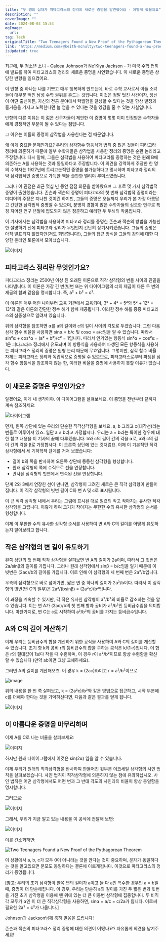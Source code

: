 ```yaml
---
title: "두 명의 십대가 피타고라스의 정리의 새로운 증명을 발견했어요 - 어떻게 했을까요"
description: ""
coverImage: ""
date: 2024-08-03 15:53
ogImage:
  url:
tag: Tech
originalTitle: "Two Teenagers Found a New Proof of the Pythagorean Theorem  Heres How"
link: "https://medium.com/@keith-mcnulty/two-teenagers-found-a-new-proof-of-the-pythagorean-theorem-heres-how-4bc038a09f12"
isUpdated: true
---
```


최근에, 두 청소년 소녀 - Calcea Johnson과 Ne'Kiya Jackson - 가 미국 수학 협회에 발표를 하여 피타고라스의 정리의 새로운 증명을 시연했습니다. 이 새로운 증명은 상당한 반향을 일으켰어요.

이 반향 중 하나는 나를 기쁘고 매우 행복하게 만드는데, 바로 수학 교사로서 이들 소녀들이 대부분 백인 남성 수학 권위를 흔드는 것입니다. 이것은 정말 멋진 사건이자, 당신이 어떤 출신이든, 자신의 전공 분야에서 탁월함을 달성할 수 있다는 것을 항상 열정과 즐거움을 가지고 노력한다면 늘 얻을 수 있다는 것을 영감을 줄 수 있는 사실입니다.

반향의 다른 이유는 이 젊은 선구자들이 제안한 이 증명이 몇몇 이미 인정받은 수학자들에게 경쟁적인 부분이 될 수 있다는 점입니다.

그 이유는 이들의 증명이 삼각법을 사용한다는 점 때문입니다.

<!-- seedividend - 사각형 -->

<ins class="adsbygoogle"
     style="display:block"
     data-ad-client="ca-pub-4877378276818686"
     data-ad-slot="1898504329"
     data-ad-format="auto"
     data-full-width-responsive="true"></ins>

<script>
     (adsbygoogle = window.adsbygoogle || []).push({});
</script>

왜 이게 중요한 문제인가요? 우리의 삼각함수 항등식과 법칙 중 많은 것들이 피타고라 정리에 의존하기 때문에 일부 수학자들은 삼각법을 사용한 정리의 증명은 순환 논리라고 주장합니다. 다시 말해, 그들은 삼각법을 사용하여 피타고라를 증명하는 것은 원래 B에 의존하는 A를 사용하는 것과 동일하다고 주장합니다. 이 의견을 강력하게 주장한 한 명의 수학자는 1927년에 트리고논적인 증명을 불가능하다고 명시하며 피타고라 정리의 약 삼각법적인 증명으로 가득한 책을 출판한 엘리야 루미스였습니다.

그러나 이 관점은 최근 몇십 년 동안 점점 의문을 받아왔으며 그 후로 몇 가지 삼각법적 증명이 출현했습니다. 존슨과 잭슨의 증명이 피타고라의 첫 번째 삼각법적 증명이라는 미디어의 주장은 지나친 것이긴 하지만, 그들의 증명은 오늘까지 우리가 본 가장 아름답고 간단한 삼각법적 증명일 수 있으며, 분명히 경험이 많은 수학자들의 심오한 연구로 특징 지어진 연구 년월에 압도되지 않은 청춘하고 예리한 두 두뇌의 작품입니다.

이 기사에서는 삼각법을 사용하여 피타고라 정리를 증명한 존슨과 잭슨의 방법을 가능한 한 설명하기 전에 피타고라 정리가 무엇인지 간단히 상기시키겠습니다. 그들의 증명은 아직 발표되지 않았지만(저도 희망합니다!), 그들의 접근 방식을 그들의 강의에 대한 다양한 온라인 토론에서 모아냈습니다.

![이미지](/assets/img/TwoTeenagersFoundaNewProofofthePythagoreanTheoremHeresHow_0.png)

<!-- seedividend - 사각형 -->

<ins class="adsbygoogle"
     style="display:block"
     data-ad-client="ca-pub-4877378276818686"
     data-ad-slot="1898504329"
     data-ad-format="auto"
     data-full-width-responsive="true"></ins>

<script>
     (adsbygoogle = window.adsbygoogle || []).push({});
</script>

## 피타고라스 정리란 무엇인가요?

피타고라스 정리는 2500년 이상 된 오래된 이론으로 직각 삼각형의 변들 사이의 관골을 나타냅니다. 이 이론은 가장 긴 변(빗변 또는 위 다이어그램의 c)의 제곱이 다른 두 변의 제곱의 합과 같음을 명시합니다. 즉, a² + b² = c².

이 이론은 매우 어린 나이부터 교육 기관에서 교육되며, 3² + 4² = 5²와 5² + 12² = 13²와 같은 이론의 간단한 정수 해가 함께 제공됩니다. 이러한 정수 해를 종종 피타고라스의 삼중성으로 알려져 있습니다.

위의 삼각형을 참조하면 ⍺를 a의 길이와 c의 길이 사이의 각도로 두겠습니다. 그런 다음 삼각 함수 비율을 사용하면 sin⍺ = b/c 및 cos⍺ = a/c임을 알 수 있습니다. 따라서 sin²⍺ + cos²⍺ = (a² + b²)/c² = 1입니다. 따라서 인기있는 항등식 sin²⍺ + cos²⍺ = 1은 피타고라스 정리에서 유도되며 이 항등식을 사용하여 파생된 모든 항등식을 사용하는 피타고라스 정리의 증명은 원형 논리 때문에 무효입니다. 그렇지만, 삼각 함수 비율 자체는 피타고라스 정리와 독립적으로 증명될 수 있으므로, 피타고라스로부터 파생된 삼각 함수 항등식을 참조하지 않는 한, 이러한 비율을 증명에 사용하지 못할 이유가 없습니다.

<!-- seedividend - 사각형 -->

<ins class="adsbygoogle"
     style="display:block"
     data-ad-client="ca-pub-4877378276818686"
     data-ad-slot="1898504329"
     data-ad-format="auto"
     data-full-width-responsive="true"></ins>

<script>
     (adsbygoogle = window.adsbygoogle || []).push({});
</script>

## 이 새로운 증명은 무엇인가요?

알겠어요, 이게 내 생각이야. 이 다이어그램을 살펴보세요. 이 증명을 전반부터 끝까지 계속 참조하세요:

![다이어그램](/assets/img/TwoTeenagersFoundaNewProofofthePythagoreanTheoremHeresHow_1.png)

먼저, 왼쪽 상단에 있는 우리의 단순한 직각삼각형을 보세요. a, b 그리고 c(대각선)라는 변들로 이루어져 있죠. 일단 a ≠ b라고 가정합시다. 우리는 a = b라는 특이한 경우에 대한 참고 내용을 이 기사의 끝에 다루겠습니다. b와 c의 길이 간의 각을 ⍺로, a와 c의 길이 간의 각을 β로 가정합시다. 이 오른쪽 상단에 있는 것처럼요. 이제 이 기본적인 직각삼각형에서 세 기하학적 단계를 거쳐 보겠습니다:

<!-- seedividend - 사각형 -->

<ins class="adsbygoogle"
     style="display:block"
     data-ad-client="ca-pub-4877378276818686"
     data-ad-slot="1898504329"
     data-ad-format="auto"
     data-full-width-responsive="true"></ins>

<script>
     (adsbygoogle = window.adsbygoogle || []).push({});
</script>

- 길이 b의 쪽을 반사하여 오른쪽 상단에 동등한 삼각형을 형성합니다.
- 원래 삼각형의 쪽에 수직으로 선을 연장합니다.
- 반사된 삼각형의 빗변에서 연속된 선을 연장합니다.

단계 2와 3에서 연장한 선이 만나면, 삼각형이 그려진 새로운 큰 직각 삼각형이 만들어집니다. 이 직각 삼각형의 빗변 길이 C와 변 A 및 c로 표시됩니다.

이 큰 직각 삼각형 내에서 우리는 그림에 표시된 대로 일련의 작고 작아지는 유사한 직각 삼각형을 그립니다. 이렇게 하여 크기가 작아지는 무한한 수의 유사한 삼각형의 순서를 형성합니다.

이제 이 무한한 수의 유사한 삼각형 순서를 사용하여 변 A와 C의 길이를 어떻게 유도하는지 알아보려고 합니다.

<!-- seedividend - 사각형 -->

<ins class="adsbygoogle"
     style="display:block"
     data-ad-client="ca-pub-4877378276818686"
     data-ad-slot="1898504329"
     data-ad-format="auto"
     data-full-width-responsive="true"></ins>

<script>
     (adsbygoogle = window.adsbygoogle || []).push({});
</script>

## 작은 삼각형의 변 길이 유도하기

왼쪽 상단의 첫 번째 직각 삼각형을 살펴보면 변 A의 길이가 2a이며, 따라서 그 빗변은 2a/sinβ의 길이를 가집니다. 그러나 원래 삼각형에서 sinβ = b/c임을 알기 때문에 이 빗변은 (2ac)/b의 길이를 가집니다. 이로 인해 이 삼각형의 세 번째 변은 2a²/b입니다.

우측의 삼각형으로 바로 넘어가면, 짧은 변 중 하나의 길이가 2a²/b이다. 따라서 이 삼각형의 빗변(변 C의 일부)은 2a²/(bsinβ) = (2a²c)/b²입니다.

이 과정을 계속할 수 있지만, 각 작은 유사한 삼각형이 a²/b²의 비율로 감소하는 것을 알 수 있습니다. 이는 변 A가 (2ac)/b의 첫 번째 항과 공비가 a²/b²인 등비급수임을 의미합니다. 마찬가지로, 변 C는 c로 시작하여 a²/b²의 공비를 가지는 등비급수입니다.

<!-- seedividend - 사각형 -->

<ins class="adsbygoogle"
     style="display:block"
     data-ad-client="ca-pub-4877378276818686"
     data-ad-slot="1898504329"
     data-ad-format="auto"
     data-full-width-responsive="true"></ins>

<script>
     (adsbygoogle = window.adsbygoogle || []).push({});
</script>

## A와 C의 길이 계산하기

이제 우리는 등비급수의 합을 계산하기 위한 공식을 사용하여 A와 C의 길이를 계산할 수 있습니다. 초기 항 k와 공비 r의 등비급수의 합을 구하는 공식은 k/(1-r)입니다. 이 합은 r의 절대값이 1보다 작을 때 수렴하며, 이 경우 r이 a²/b²이므로 항상 수렴함을 확신할 수 있습니다 (만약 ab이면 그냥 교체하세요).

그러면 A의 길이를 계산해보죠. 이 경우 k = (2ac)/b이고 r = a²/b²이므로

![image](/assets/img/TwoTeenagersFoundaNewProofofthePythagoreanTheoremHeresHow_2.png)

<!-- seedividend - 사각형 -->

<ins class="adsbygoogle"
     style="display:block"
     data-ad-client="ca-pub-4877378276818686"
     data-ad-slot="1898504329"
     data-ad-format="auto"
     data-full-width-responsive="true"></ins>

<script>
     (adsbygoogle = window.adsbygoogle || []).push({});
</script>

위의 내용을 한 번 쭉 살펴보고, k = (2a²c)/b²와 같은 방법으로 접근하고, 시작 부분에 c를 더해야 한다는 것을 기억하신다면, 다음과 같은 결과를 얻게 됩니다.

![이미지](/assets/img/TwoTeenagersFoundaNewProofofthePythagoreanTheoremHeresHow_3.png)

## 이 아름다운 증명을 마무리하며

이제 A를 C로 나눈 비율을 살펴보세요:

<!-- seedividend - 사각형 -->

<ins class="adsbygoogle"
     style="display:block"
     data-ad-client="ca-pub-4877378276818686"
     data-ad-slot="1898504329"
     data-ad-format="auto"
     data-full-width-responsive="true"></ins>

<script>
     (adsbygoogle = window.adsbygoogle || []).push({});
</script>

![이미지](/assets/img/TwoTeenagersFoundaNewProofofthePythagoreanTheoremHeresHow_4.png)

하지만 원래 다이어그램에서 이것은 sin(2⍺) 임을 알 수 있습니다.

이제 우리가 원래의 직각삼각형을 반사하여 만들어진 윗부분 이코세일 삼각형의 사인 법칙을 살펴보겠습니다. 사인 법칙이 직각삼각형에 의존하지 않는 점에 유의하십시오. 사인 법칙은 어떤 삼각형에서도 어떤 변과 그 반대 각도의 사인과의 비율이 항상 동일함을 명시합니다.

그러므로:

<!-- seedividend - 사각형 -->

<ins class="adsbygoogle"
     style="display:block"
     data-ad-client="ca-pub-4877378276818686"
     data-ad-slot="1898504329"
     data-ad-format="auto"
     data-full-width-responsive="true"></ins>

<script>
     (adsbygoogle = window.adsbygoogle || []).push({});
</script>

![이미지](/assets/img/TwoTeenagersFoundaNewProofofthePythagoreanTheoremHeresHow_5.png)

그래서, 우리가 지금 알고 있는 내용을 이 공식에 전달해 보면:

![이미지](/assets/img/TwoTeenagersFoundaNewProofofthePythagoreanTheoremHeresHow_6.png)

이를 간소화하면:

<!-- seedividend - 사각형 -->

<ins class="adsbygoogle"
     style="display:block"
     data-ad-client="ca-pub-4877378276818686"
     data-ad-slot="1898504329"
     data-ad-format="auto"
     data-full-width-responsive="true"></ins>

<script>
     (adsbygoogle = window.adsbygoogle || []).push({});
</script>

![Two Teenagers Found a New Proof of the Pythagorean Theorem](/assets/img/TwoTeenagersFoundaNewProofofthePythagoreanTheoremHeresHow_7.png)

이 상황에서 a, b, c가 모두 0이 아니라는 것을 안다는 것이 중요하며, 분자가 동일하다는 것을 알고있으면 분모도 동일하다는 결론에 이르게됩니다. 이것으로 피타고라스의 정리가 증명됩니다.

[참고: 우리의 초기 삼각형이 한쪽 변의 길이가 a이고 둘 다 a인 특수한 경우인 a = b일 때, 증명이 더 단순해집니다. 이 경우, 우리는 단순히 a의 길이를 가진 두 짧은 변과 빗변을 가진 초기 삼각형을 이용해 맨 위에 있는 더 큰 이등변 삼각형에 집중합니다. 두 비직각 모두가 ⍺인 이 더 큰 직각삼각형을 사용하면, sin⍺ = a/c = c/2a가 됩니다. 이로써 필요한 2a² = c²가 나옵니다.]

Johnson과 Jackson님께 축하 말씀을 드립니다!

<!-- seedividend - 사각형 -->

<ins class="adsbygoogle"
     style="display:block"
     data-ad-client="ca-pub-4877378276818686"
     data-ad-slot="1898504329"
     data-ad-format="auto"
     data-full-width-responsive="true"></ins>

<script>
     (adsbygoogle = window.adsbygoogle || []).push({});
</script>

존슨과 잭슨의 피타고라스 정리 증명에 대한 의견이 어땠나요? 자유롭게 의견을 남겨주세요!
